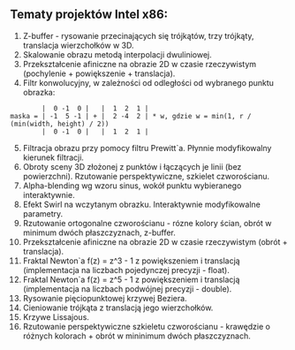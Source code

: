 ## Tematy projektów Intel x86:

1. Z-buffer - rysowanie przecinających się trójkątów, trzy trójkąty, translacja wierzchołków w 3D.
2. Skalowanie obrazu metodą interpolacji dwuliniowej. 
3. Przekształcenie afiniczne na obrazie 2D w czasie rzeczywistym (pochylenie + powiększenie + translacja).
4. Filtr konwolucyjny, w zależności od odległości od wybranego punktu obrazka:
```
        |  0 -1  0 |   |  1  2  1 |
maska = | -1  5 -1 | + |  2 -4  2 | * w, gdzie w = min(1, r / (min(width, height) / 2))
        |  0 -1  0 |   |  1  2  1 | 
```
5. Filtracja obrazu przy pomocy filtru Prewitt`a. Płynnie modyfikowalny kierunek filtracji. 
6. Obroty sceny 3D złożonej z punktów i łączących je linii (bez powierzchni). Rzutowanie perspektywiczne, szkielet czworościanu. 
7. Alpha-blending wg wzoru sinus, wokół punktu wybieranego interaktywnie.
8. Efekt Swirl na wczytanym obrazku. Interaktywnie modyfikowalne parametry.
9. Rzutowanie ortogonalne czworościanu - rózne kolory ścian, obrót w minimum dwóch płaszczyznach, z-buffer.
10. Przekształcenie afiniczne na obrazie 2D w czasie rzeczywistym (obrót + translacja).
11. Fraktal Newton`a f(z) = z^3 - 1 z powiększeniem i translacją (implementacja na liczbach pojedynczej precyzji - float).
12. Fraktal Newton`a f(z) = z^5 - 1 z powiększeniem i translacją  (implementacja na liczbach podwójnej precyzji - double).
13. Rysowanie pięciopunktowej krzywej Beziera.
14. Cieniowanie trójkąta z translacją jego wierzchołków. 
15. Krzywe Lissajous. 
16. Rzutowanie perspektywiczne szkieletu czworościanu - krawędzie o różnych kolorach + obrót w mininimum dwóch płaszczyznach. 




